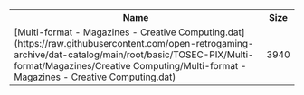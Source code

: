 <table>
<tr><th>Name</th><th>Size</th></tr>
<tr><td>[Multi-format - Magazines - Creative Computing.dat](https://raw.githubusercontent.com/open-retrogaming-archive/dat-catalog/main/root/basic/TOSEC-PIX/Multi-format/Magazines/Creative Computing/Multi-format - Magazines - Creative Computing.dat)</td><td>3940</td></tr>
</table>
